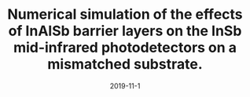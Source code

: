 ---
title: "Numerical simulation of the effects of InAlSb barrier layers on the InSb mid-infrared photodetectors on a mismatched substrate."
collection: publications
permalink: /publication/2019-conf1-spie
date: 2019-11-1
level: conference
venue: 'International Society for Optics and Photonics'
paperurl: '/files/pdf/papers/SPIE.pdf'
link: 'https://doi.org/10.1117/12.2536915'
code: 'https://bw-wang.github.io/publications/'
github: 'https://github.com/jayrobwilliams/Peace-Agreement-Strength'
citation: 'Zhao, Zhiqin, Xu Qian, <b>Bowen Wang</b>, and Bowen Jia. "Numerical simulation of the effects of InAlSb barrier layers on the InSb mid-infrared photodetectors on a mismatched substrate." In *Optoelectronic Devices and Integration VIII*, vol. 11184, p. 1118411. International Society for Optics and Photonics, 2019'
---